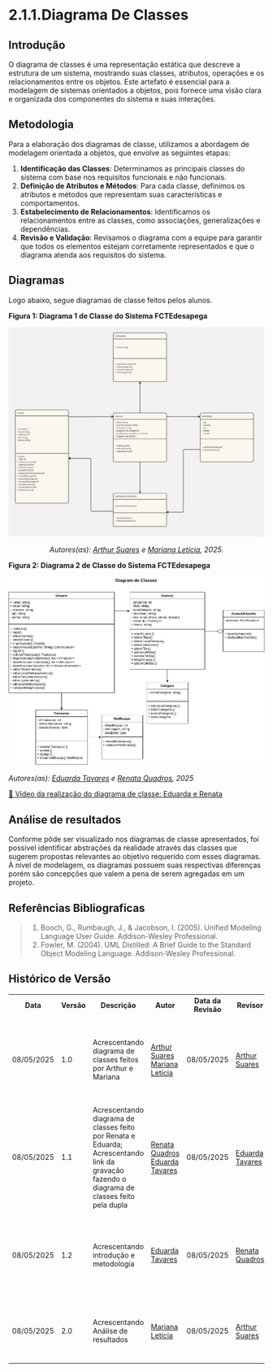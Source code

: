 # 2.1.1.Diagrama De Classes

## Introdução

O diagrama de classes é uma representação estática que descreve a estrutura de um sistema, mostrando suas classes, atributos, operações e os relacionamentos entre os objetos. Este artefato é essencial para a modelagem de sistemas orientados a objetos, pois fornece uma visão clara e organizada dos componentes do sistema e suas interações.

## Metodologia

Para a elaboração dos diagramas de classe, utilizamos a abordagem de modelagem orientada a objetos, que envolve as seguintes etapas:

1. **Identificação das Classes**: Determinamos as principais classes do sistema com base nos requisitos funcionais e não funcionais.
2. **Definição de Atributos e Métodos**: Para cada classe, definimos os atributos e métodos que representam suas características e comportamentos.
3. **Estabelecimento de Relacionamentos**: Identificamos os relacionamentos entre as classes, como associações, generalizações e dependências.
4. **Revisão e Validação**: Revisamos o diagrama com a equipe para garantir que todos os elementos estejam corretamente representados e que o diagrama atenda aos requisitos do sistema.

## Diagramas

Logo abaixo, segue diagramas de classe feitos pelos alunos. 

**Figura 1: Diagrama 1 de Classe do Sistema FCTEdesapega**

![Diagrama de classe](../assets/Diagramas-Arquitetura-Classes.jpg)

<p align="center"><em>Autores(as): <a href="https://github.com/arthur-suares">Arthur Suares</a> e <a href="https://github.com/Marianannn">Mariana Letícia</a>, 2025.</em></p>

**Figura 2: Diagrama 2 de Classe do Sistema FCTEdesapega**

![Diagrama de Classe do Sistema Desapega](../assets/diagrama_classe2.png)

*Autores(as): [Eduarda Tavares](https://github.com/erteduarda) e [Renata Quadros](https://github.com/RenataKurzawa), 2025* 

[🎥 Vídeo da realização do diagrama de classe: Eduarda e Renata](https://unbbr.sharepoint.com/:v:/s/Arquiteturaedesenhodesoftwaregrupo06/EXNngGZnYAZDjbFbL_dXe4QBgswO4_Dr5Qld9Xr_bdnKfg?e=ZhZWth)

## Análise de resultados

Conforme pôde ser visualizado nos diagramas de classe apresentados, foi possível identificar abstrações da realidade através das classes que sugerem propostas relevantes ao objetivo requerido com esses diagramas. À nível de modelagem, os diagramas possuem suas respectivas diferenças porém são concepções que valem a pena de serem agregadas em um projeto.

## Referências Bibliograficas

> 1. Booch, G., Rumbaugh, J., & Jacobson, I. (2005). Unified Modeling Language User Guide. Addison-Wesley Professional.
> 2. Fowler, M. (2004). UML Distilled: A Brief Guide to the Standard Object Modeling Language. Addison-Wesley Professional.

## Histórico de Versão

<div align="center">
    <table>
        <tr>
            <th>Data</th>
            <th>Versão</th>
            <th>Descrição</th>
            <th>Autor</th>
            <th>Data da Revisão</th>
            <th>Revisor</th>
            <th>Descrição de Revisão</th>
        </tr>
        <tr>
            <td>08/05/2025</td>
            <td>1.0</td>
            <td>Acrescentando diagrama de classes feitos por Arthur e Mariana</td>
            <td><a href="https://github.com/arthur-suares">Arthur Suares</a> <a href="https://github.com/Marianannn">Mariana Letícia</a></td>
            <td>08/05/2025</td>
            <td><a href="https://github.com/arthur-suares">Arthur Suares</a></td>
            <td>Foi revisado o diagrama de classes da dupla que faço parte, seu posicionamento no documento e se era possível acessa-lo</td>
        </tr>
        <tr>
            <td>08/05/2025</td>
            <td>1.1</td>
            <td>Acrescentando diagrama de classes feito por Renata e Eduarda; Acrescentando link da gravação fazendo o diagrama de classes feito pela dupla</td>
            <td><a href="https://github.com/RenataKurzawa">Renata Quadros</a> <a href="https://github.com/erteduarda">Eduarda Tavares</a></td>
            <td>08/05/2025</td>
            <td><a href="https://github.com/erteduarda">Eduarda Tavares</a></td>
            <td>Foi revisado o diagrama de classes da dupla que faço parte, seu posicionamento no documento e se era possível acessa-lo</td>
        </tr>
        <tr>
            <td>08/05/2025</td>
            <td>1.2</td>
            <td>Acrescentando introdução e metodologia</td>
            <td><a href="https://github.com/erteduarda">Eduarda Tavares</a></td>
            <td>08/05/2025</td>
            <td><a href="https://github.com/RenataKurzawa">Renata Quadros</a></td>
            <td>Foi revisado o diagrama de classes da dupla que faço parte, seu posicionamento no documento e se era possível acessa-lo</td>
        </tr>
        <tr>
            <td>08/05/2025</td>
            <td>2.0</td>
            <td>Acrescentando Análise de resultados</td>
            <td><a href="https://github.com/Marianannn">Mariana Letícia</a></td>
            <td>08/05/2025</td>
            <td><a href="https://github.com/arthur-suares">Arthur Suares</a></td>
            <td>Foi verificado se a análise de resultados foi realizada conforme o esperado pela disciplina.
        </tr>
    </table>
</div>